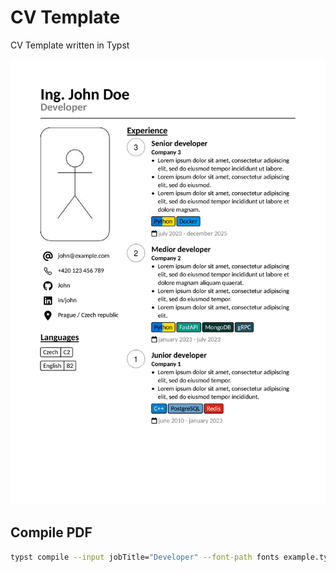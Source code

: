 # CV Template

CV Template written in Typst

![Example output](example.png)

## Compile PDF

```sh
typst compile --input jobTitle="Developer" --font-path fonts example.typ cv.pdf
```
